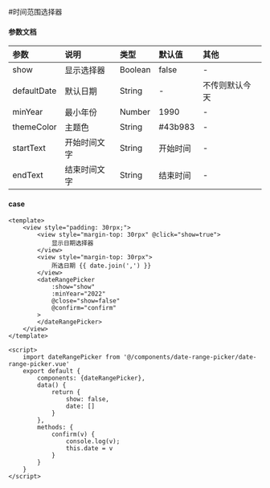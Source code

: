 #时间范围选择器
#### 参数文档

| 参数 | 说明 | 类型 | 默认值 | 其他 |
| :---- | :---- | :---- | :---- | :---- |
| show | 显示选择器 | Boolean | false | - |
| defaultDate | 默认日期 | String | - | 不传则默认今天 |
| minYear | 最小年份 | Number | 1990 | - |
| themeColor | 主题色 | String | #43b983 | - |
| startText | 开始时间文字 | String | 开始时间 | - |
| endText | 结束时间文字 | String | 结束时间 | - |

#### case
```vue
<template>
	<view style="padding: 30rpx;">
		<view style="margin-top: 30rpx" @click="show=true">
			显示日期选择器
		</view>
		<view style="margin-top: 30rpx">
			所选日期 {{ date.join(',') }}
		</view>
		<dateRangePicker
			:show="show"
			:minYear="2022"
			@close="show=false"
			@confirm="confirm"
		>
		</dateRangePicker>
	</view>
</template>

<script>
	import dateRangePicker from '@/components/date-range-picker/date-range-picker.vue'
	export default {
		components: {dateRangePicker},
		data() {
			return {
				show: false,
				date: []
			}
		},
		methods: {
			confirm(v) {
				console.log(v);
				this.date = v
			}
		}
	}
</script>

```
